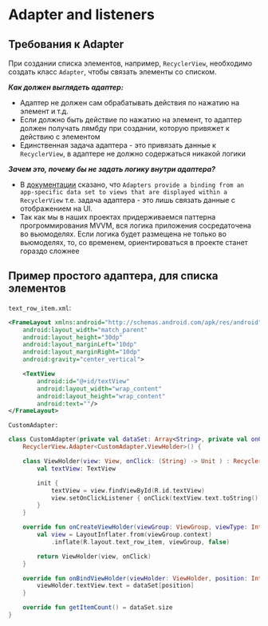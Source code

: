 # Adapter and listeners

## Требования к Adapter
При создании списка элементов, например, `RecyclerView`, необходимо создать класс `Adapter`, чтобы связать элементы со списком.

***Как должен выглядеть адаптер:*** 
- Адаптер не должен сам обрабатывать действия по нажатию на элемент и т.д.
- Если должно быть действие по нажатию на элемент, то адаптер должен получать лямбду при создании, которую привяжет к действию с элементом
- Единственная задача адаптера - это привязать данные к `RecyclerView`, в адаптере не должно содержаться никакой логики 

***Зачем это, почему бы не задать логику внутри адаптера?*** 
- В [документации](https://developer.android.com/reference/androidx/recyclerview/widget/RecyclerView.Adapter) сказано, что `Adapters provide a binding from an app-specific data set to views that are displayed within a RecyclerView` т.е. задача адаптера - это лишь связать данные с отображением на UI.
- Так как мы в наших проектах придерживаемся паттерна прогроммирования MVVM, вся логика приложения сосредаточена во вьюмоделях. Если логика будет размещена не только во вьюмоделях, то, со временем, ориентироваться в проекте станет гораздо сложнее

## Пример простого адаптера, для списка элементов

`text_row_item.xml`:
```xml
<FrameLayout xmlns:android="http://schemas.android.com/apk/res/android"
    android:layout_width="match_parent"
    android:layout_height="30dp"
    android:layout_marginLeft="10dp"
    android:layout_marginRight="10dp"
    android:gravity="center_vertical">

    <TextView
        android:id="@+id/textView"
        android:layout_width="wrap_content"
        android:layout_height="wrap_content"
        android:text=""/>
</FrameLayout>
```

`CustomAdapter:`
```kotlin
class CustomAdapter(private val dataSet: Array<String>, private val onClick: (String) -> Unit) :
    RecyclerView.Adapter<CustomAdapter.ViewHolder>() {

    class ViewHolder(view: View, onClick: (String) -> Unit ) : RecyclerView.ViewHolder(view) {
        val textView: TextView

        init {
            textView = view.findViewById(R.id.textView)
            view.setOnClickListener { onClick(textView.text.toString()) }
        }
    }

    override fun onCreateViewHolder(viewGroup: ViewGroup, viewType: Int ): ViewHolder {
        val view = LayoutInflater.from(viewGroup.context)
            .inflate(R.layout.text_row_item, viewGroup, false)

        return ViewHolder(view, onClick)
    }

    override fun onBindViewHolder(viewHolder: ViewHolder, position: Int) {
        viewHolder.textView.text = dataSet[position]
    }

    override fun getItemCount() = dataSet.size
}
```